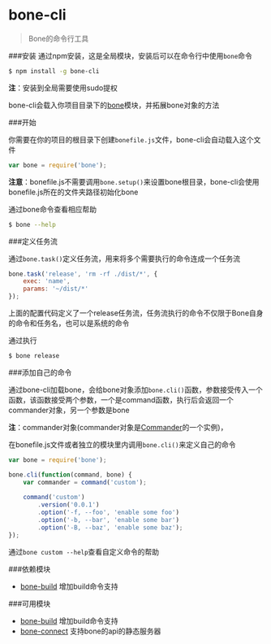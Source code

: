 # bone-cli
> Bone的命令行工具

###安装
通过npm安装，这是全局模块，安装后可以在命令行中使用`bone`命令

```sh
$ npm install -g bone-cli
```

**注**：安装到全局需要使用sudo提权

bone-cli会载入你项目目录下的[bone](https://github.com/wyicwx/bone)模块，并拓展bone对象的方法

###开始

你需要在你的项目的根目录下创建`bonefile.js`文件，bone-cli会自动载入这个文件
```js
var bone = require('bone');
```
**注意**：bonefile.js不需要调用`bone.setup()`来设置bone根目录，bone-cli会使用bonefile.js所在的文件夹路径初始化bone


通过bone命令查看相应帮助
```sh
$ bone --help
```

###定义任务流

通过`bone.task()`定义任务流，用来将多个需要执行的命令连成一个任务流

```js
bone.task('release', 'rm -rf ./dist/*', {
	exec: 'name',
	params: '~/dist/*'
});
```

上面的配置代码定义了一个release任务流，任务流执行的命令不仅限于Bone自身的命令和任务名，也可以是系统的命令

通过执行

```sh
$ bone release
```

###添加自己的命令

通过bone-cli加载bone，会给bone对象添加`bone.cli()`函数，参数接受传入一个函数，该函数接受两个参数，一个是command函数，执行后会返回一个commander对象，另一个参数是bone

**注**：commander对象(commander对象是[Commander](https://github.com/tj/commander.js)的一个实例)，

在bonefile.js文件或者独立的模块里内调用`bone.cli()`来定义自己的命令

```js
var bone = require('bone');

bone.cli(function(command, bone) {
	var commander = command('custom');
	
	command('custom')
		.version('0.0.1')
		.option('-f, --foo', 'enable some foo')
		.option('-b, --bar', 'enable some bar')
		.option('-B, --baz', 'enable some baz');
});
```
通过`bone custom --help`查看自定义命令的帮助

###依赖模块

+ [bone-build](https://github.com/wyicwx/bone-build) 增加build命令支持

###可用模块

+ [bone-build](https://github.com/wyicwx/bone-build) 增加build命令支持
+ [bone-connect](https://github.com/wyicwx/bone-connect) 支持bone的api的静态服务器


